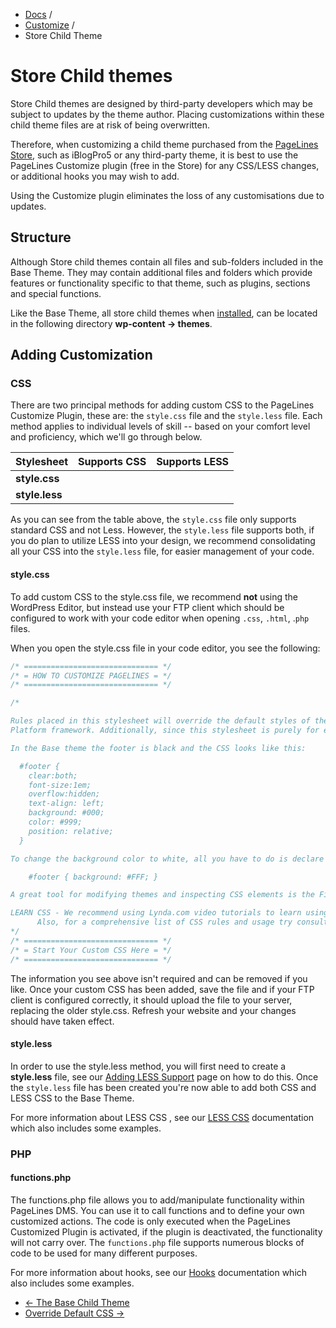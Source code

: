 <div class="row-fluid">
  <div class="span12">
    <ul class="breadcrumb">
        <li><a href="http://docs.pagelines.com/">Docs</a> <span class="divider">/</span></li>
        <li><a href="http://docs.pagelines.com/customize">Customize</a> <span class="divider">/</span></li>
        <li class="active">Store Child Theme</li>
    </ul>
  </div>
</div>

# Store Child themes #

Store Child themes are designed by third-party developers which may be subject to updates by the theme author. Placing customizations within these child theme files are at risk of being overwritten.

Therefore, when customizing a child theme purchased from the [PageLines Store](/getting-started/pagelines-store), such as iBlogPro5 or any third-party theme, it is best to use the PageLines Customize plugin (free in the Store) for any CSS/LESS changes, or additional hooks you may wish to add.

Using the Customize plugin eliminates the loss of any customisations due to updates.

## Structure ##

Although Store child themes contain all files and sub-folders included in the Base Theme. They may contain additional files and folders which provide features or functionality specific to that theme, such as plugins, sections and special functions.

Like the Base Theme, all store child themes when [installed](/configure/installing-store-products), can be located in the following directory **wp-content &rarr; themes**.

## Adding Customization ##

### CSS ###

There are two principal methods for adding custom CSS to the PageLines Customize Plugin, these are: the `style.css` file and the `style.less` file. Each method applies to individual levels of skill -- based on your comfort level and proficiency, which we'll go through below.

<table class="table table-striped table-bordered">
  <thead>
    <tr>
      <th>Stylesheet</th>
      <th>Supports CSS</th>
      <th>Supports LESS</th>
    </tr>
  </thead>
  <tbody>
    <tr>
      <td><strong>style.css</strong></td>
      <td><i class="icon-ok text-success"></i></td>
      <td><i class="icon-remove text-error"></i></td>
    </tr>
    <tr>
      <td><strong>style.less</strong></td>
      <td><i class="icon-ok text-success"></i></td>
      <td><i class="icon-ok text-success"></i></td>
    </tr>
  </tbody>
</table>

As you can see from the table above, the `style.css` file only supports standard CSS and not Less. However, the `style.less` file supports both, if you do plan to utilize LESS into your design, we recommend consolidating all your CSS into the `style.less` file, for easier management of your code.

#### style.css ####

To add custom CSS to the style.css file, we recommend **not** using the WordPress Editor, but instead use your FTP client which should be configured to work with your code editor when opening `.css`, `.html`, .`php` files.

When you open the style.css file in your code editor, you see the following:

~~~ .css
/* ============================== */
/* = HOW TO CUSTOMIZE PAGELINES = */
/* ============================== */

/*

Rules placed in this stylesheet will override the default styles of the Base Platform theme and will not be changed or over written when you update the 
Platform framework. Additionally, since this stylesheet is purely for editing purposes you can easily undo or erase some of the CSS to return your site back to the look and feel of the Base theme.

In the Base theme the footer is black and the CSS looks like this:

  #footer {
    clear:both;
    font-size:1em;
    overflow:hidden;
    text-align: left;
    background: #000;
    color: #999;
    position: relative;
  }

To change the background color to white, all you have to do is declare a new rule for the color like so:

    #footer { background: #FFF; }

A great tool for modifying themes and inspecting CSS elements is the FireBug extension for FireFox. You can also use the developer tools provided by Chrome (right-click and "inspect element") or Internet Explorer if you're feeling dangerous.

LEARN CSS - We recommend using Lynda.com video tutorials to learn using CSS.
      Also, for a comprehensive list of CSS rules and usage try consulting W3 schools @ http://www.w3schools.com/css/default.asp
*/
/* ============================== */
/* = Start Your Custom CSS Here = */
/* ============================== */
~~~

The information you see above isn't required and can be removed if you like. Once your custom CSS has been added, save the file and if your FTP client is configured correctly, it should upload the file to your server, replacing the older style.css. Refresh your website and your changes should have taken effect.

#### style.less ####

In order to use the style.less method, you will first need to create a **style.less** file, see our [Adding LESS Support](/customize/adding-less-css-support)  page on how to do this. Once the `style.less` file has been created you're now able to add both CSS and LESS CSS to the Base Theme.

For more information about LESS CSS , see our [LESS CSS](/advanced/less-css) documentation which also includes some examples.

### PHP ###

#### functions.php ####

The functions.php file allows you to add/manipulate functionality within PageLines DMS. You can use it to call functions and to define your own customized actions. The code is only executed when the PageLines Customized Plugin is activated, if the plugin is deactivated, the functionality will not carry over. The `functions.php` file supports numerous blocks of code to be used for many different purposes.

For more information about hooks, see our [Hooks](/advanced/hooks) documentation which also includes some examples.

<div class="row-fluid">
  <div class="span12">
    <ul class="pager">
      <li class="pull-left"><a href="http://docs.pagelines.com/customize/base-child-theme">&larr; The Base Child Theme</a></li>
        <li class="pull-right"><a href="http://docs.pagelines.com/customize/override-default-css">Override Default CSS &rarr;</a></li>
    </ul>
  </div>
</div>